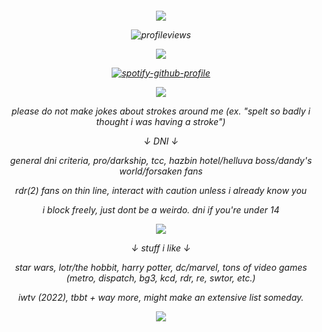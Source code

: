 <h6 align="center">

![](https://64.media.tumblr.com/c04560be0aaf724362240db460f31f98/141ce20fa5509dc6-79/s1280x1920/c8f06156376433ffba95213be28b4df8ab48c482.pnj)

![profileviews](https://komarev.com/ghpvc/?username=soapiwan&style=plastic&label=views+&color=bdb4b9)

![](https://64.media.tumblr.com/b44968051ab844710ae03c11838fb492/af3c28aa0d853de7-94/s400x600/7036427ea1c436cc2c142e6644320be0834086c1.pnj)

[![spotify-github-profile](https://spotify-github-profile.kittinanx.com/api/view?uid=suzannehelen&cover_image=true&theme=natemoo-re&show_offline=false&background_color=false&interchange=false&profanity=false&bar_color=bdb4b9&bar_color_cover=false)](https://github.com/kittinan/spotify-github-profile)

![](https://64.media.tumblr.com/3861efe7d15fdb9028cf6328005f6a97/141ce20fa5509dc6-d0/s1280x1920/9d5063044921ba95519efe752b6900213433e6db.pnj)

please do not make jokes about strokes around me (ex. "spelt so badly i thought i was having a stroke")

↓ DNI ↓

general dni criteria, pro/darkship, tcc, hazbin hotel/helluva boss/dandy's world/forsaken fans

rdr(2) fans on thin line, interact with caution unless i already know you

i block freely, just dont be a weirdo. dni if you're under 14

![](https://64.media.tumblr.com/f2ac9dafb7f8d7bd5d76abbd98c00541/43e796fd77866d74-a0/s640x960/0bfa195fb0d37757e77d336d429dc2b4ce523c2d.pnj)

↓ stuff i like ↓

star wars, lotr/the hobbit, harry potter, dc/marvel, tons of video games (metro, dispatch, bg3, kcd, rdr, re, swtor, etc.)

iwtv (2022), tbbt + way more, might make an extensive list someday.

![](https://64.media.tumblr.com/0cd6e5a16affc745e7cd83405f7fe621/24a1316a9dd0c2cc-97/s250x400/6bb237d7590ffb7197983cc8bbae9c28e243c99f.gifv)
